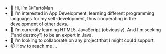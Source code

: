 - 👋 Hi, I’m @FartoMan
- 👀 I’m interested in App Development, learning different programming languages for my self-development, thus cooperating in the development of other devs. 
- 🌱 I’m currently learning HTML5, JavaScript (obviously). And I'm seeking ("and destroy") to be an expert in Java.
- 💞️ I’m looking to collaborate on any project that I might could support.
- 📫 How to reach me ...

<!---
FartoMan/FartoMan is a ✨ special ✨ repository because its `README.md` (this file) appears on your GitHub profile.
You can click the Preview link to take a look at your changes.
--->
